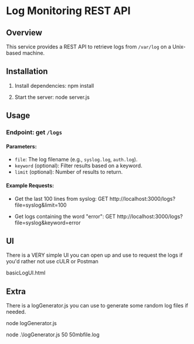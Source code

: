 # Log Monitoring REST API

## Overview
This service provides a REST API to retrieve logs from `/var/log` on a Unix-based machine.

## Installation
1. Install dependencies:
npm install

2. Start the server:
node server.js

## Usage
### Endpoint: get `/logs`
#### Parameters:
- `file`: The log filename (e.g., `syslog.log`, `auth.log`).
- `keyword` (optional): Filter results based on a keyword.
- `limit` (optional): Number of results to return.

#### Example Requests:
- Get the last 100 lines from syslog:
GET http://localhost:3000/logs?file=syslog&limit=100

- Get logs containing the word "error":
GET http://localhost:3000/logs?file=syslog&keyword=error

## UI
There is a VERY simple UI you can open up and use to request the logs if you'd rather not use cULR or Postman

basicLogUI.html


## Extra
There is a logGenerator.js you can use to generate some random log files if needed.

node logGenerator.js <sizeInMB> <fileName>

node .\logGenerator.js 50 50mbfile.log
